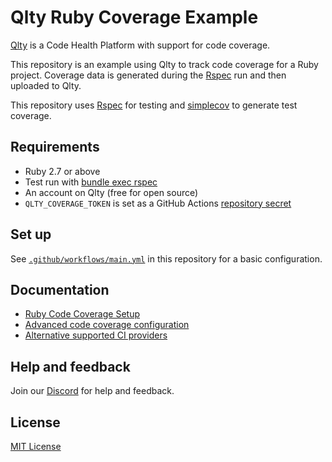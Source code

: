 # Qlty Ruby Coverage Example

[Qlty](https://qlty.sh) is a Code Health Platform with support for code coverage.

This repository is an example using Qlty to track code coverage for a Ruby project. Coverage data is generated during the [Rspec](https://rspec.info/) run and then uploaded to Qlty.

This repository uses [Rspec](https://rspec.info/) for testing and [simplecov](https://github.com/simplecov-ruby/simplecov) to generate test coverage.

## Requirements

- Ruby 2.7 or above
- Test run with [bundle exec rspec](https://rspec.info/)
- An account on Qlty (free for open source)
- `QLTY_COVERAGE_TOKEN` is set as a GitHub Actions [repository secret](https://docs.github.com/en/actions/security-guides/using-secrets-in-github-actions#creating-secrets-for-a-repository)

## Set up

See [`.github/workflows/main.yml`](./.github/workflows/main.yml) in this repository for a basic configuration.

## Documentation

- [Ruby Code Coverage Setup](https://docs.qlty.sh/languages/ruby#code-coverage)
- [Advanced code coverage configuration](https://docs.qlty.sh/cloud/coverage/setup#advanced-configurations)
- [Alternative supported CI providers](https://docs.qlty.sh/cloud/coverage/ci)

## Help and feedback

Join our [Discord](https://qlty.sh/discord) for help and feedback.

## License

[MIT License](./LICENSE.md)
